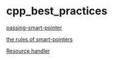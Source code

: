 # cpp_best_practices

[passing-smart-pointer](https://www.modernescpp.com/index.php/c-core-guidelines-passing-smart-pointer)

[the rules of smart-pointers](https://www.modernescpp.com/index.php/c-core-guidelines-rules-to-smart-pointers)

[Resource handler](https://www.modernescpp.com/index.php/tag/smart-pointers)